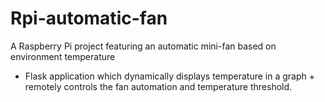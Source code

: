 # Rpi-automatic-fan
A Raspberry Pi project featuring an automatic mini-fan based on environment temperature 
+ Flask application which dynamically displays temperature in a graph + remotely controls the fan automation and temperature threshold.
